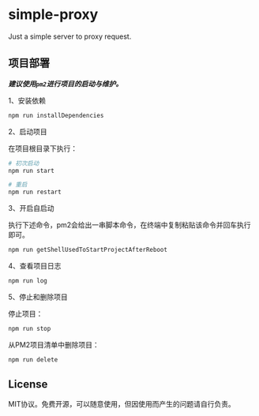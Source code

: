 # simple-proxy

Just a simple server to proxy request.

## 项目部署

***建议使用`pm2`进行项目的启动与维护。***

1、安装依赖

```bash
npm run installDependencies
```

2、启动项目

在项目根目录下执行：

```bash
# 初次启动
npm run start

# 重启
npm run restart
```

3、开启自启动

执行下述命令，pm2会给出一串脚本命令，在终端中复制粘贴该命令并回车执行即可。

```bash
npm run getShellUsedToStartProjectAfterReboot
```

4、查看项目日志

```bash
npm run log
```

5、停止和删除项目

停止项目：

```bash
npm run stop
```

从PM2项目清单中删除项目：

```bash
npm run delete
```

## License

MIT协议。免费开源，可以随意使用，但因使用而产生的问题请自行负责。

